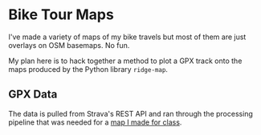 # Bike Tour Maps

I've made a variety of maps of my bike travels but most of them are just overlays on OSM basemaps. No fun.

My plan here is to hack together a method to plot a GPX track onto the maps produced by the Python library `ridge-map`.

## GPX Data

The data is pulled from Strava's REST API and ran through the processing pipeline that was needed for a [map I made for class](https://github.com/afong3/bikeviz/tree/main).